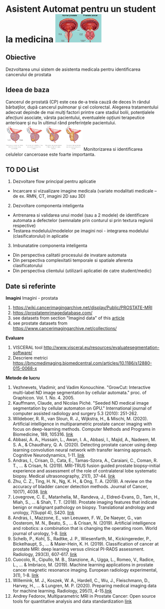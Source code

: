 
# Asistent Automat pentru un student la medicina  <img width="150" src="prostateCancer.png" alt="prostate"/>

## Obiective
Dezvoltarea unui sistem de asistenta medicala pentru identificarea cancerului de prostata


## Ideea de baza
Cancerul de prostată (CP) este cea de-a treia cauză de deces în rândul bărbaţilor, după cancerul pulmonar şi cel colorectal.
Alegerea tratamentului adecvat depinde de mai mulţi factori printre care stadiul bolii, potențialele afecțiuni asociate, vârsta pacientului, eventualele opțiuni terapeutice anterioare şi nu în ultimul rând preferinţele pacientului.  
<img width="250" src="Prostate_Cancer_Stages.png" alt="stages"/>
Monitorizarea si identificarea celulelor canceroase este foarte importanta.


## TO DO List
1. Dezvoltare flow principal pentru aplicatie 
- Incarcare si vizualizare imagine medicala (variate modalitati medicale – de ex. RMN, CT, imagini 2D sau 3D)
2. Dezvoltare componenta inteligenta
- Antrenarea si validarea unui model (sau a 2 modele) de identificare automata a defectelor (semnalate prin conturul si prin textura regiunii respective)
- Testarea modelului/modelelor pe imagini noi - integrarea modelului (clasificatorului) in aplicatie
3. Imbunatatire componenta inteligenta
- Din perspectiva calitatii procesului de invatare automata
- Din perspectiva complexitatii temporale si spatiale aferenta clasificatorului
- Din perspectiva clientului (utilizarii aplicatiei de catre student/medic)

## Date si referinte
**Imagini**
Imagini - prostata
1. https://wiki.cancerimagingarchive.net/display/Public/PROSTATE-MRI
2. https://prostatemrimagedatabase.com/
3. see datasets from section "Imagind data" of this [article](http://tau.amegroups.com/article/view/24493/23261)
4. see prostate datasets from https://www.cancerimagingarchive.net/collections/


**Evaluare**
1. VISCERAL tool http://www.visceral.eu/resources/evaluatesegmentation-software/
2. Descriere metrici https://bmcmedimaging.biomedcentral.com/articles/10.1186/s12880-015-0068-x

**Metode de lucru**
1. Vezhnevets, Vladimir, and Vadim Konouchine. "GrowCut: Interactive multi-label ND image segmentation by cellular automata." proc. of Graphicon. Vol. 1. No. 4. 2005.
2. Kauffmann, Claude, and Nicolas Piché. "Seeded ND medical image segmentation by cellular automaton on GPU." International journal of computer assisted radiology and surgery 5.3 (2010): 251-262.
3. Wildeboer, R. R., van Sloun, R. J., Wijkstra, H., & Mischi, M. (2020). Artificial intelligence in multiparametric prostate cancer imaging with focus on deep-learning methods. Computer Methods and Programs in Biomedicine, 189, 105316. [link](https://reader.elsevier.com/reader/sd/pii/S0169260719310442?token=2D40484780B1B45D0D904AD76502DA6841EE3E1DFFA53FB9CC4B1F25666391AEA7732747F8D5DDDCC825094F2D8EB888)
4. Abbasi, A. A., Hussain, L., Awan, I. A., Abbasi, I., Majid, A., Nadeem, M. S. A., & Chaudhary, Q. A. (2020). Detecting prostate cancer using deep learning convolution neural network with transfer learning approach. Cognitive Neurodynamics, 1-11. [link](https://link.springer.com/article/10.1007/s11571-020-09587-5#Sec2)
5. Andras, I., Crisan, D., Cata, E., Tamas-Szora, A., Caraiani, C., Coman, R. T., ... & Crisan, N. (2019). MRI-TRUS fusion guided prostate biopsy–initial experience and assessment of the role of contralateral lobe systematic biopsy. Medical ultrasonography, 21(1), 37-44. [link](https://medultrason.ro/medultrason/index.php/medultrason/article/view/1705/1290)
6. Zhu, C. Z., Ting, H. N., Ng, K. H., & Ong, T. A. (2019). A review on the accuracy of bladder cancer detection methods. Journal of Cancer, 10(17), 4038. [link](https://www.ncbi.nlm.nih.gov/pmc/articles/PMC6692607/pdf/jcav10p4038.pdf)
7. Lovegrove, C. E., Matanhelia, M., Randeva, J., Eldred-Evans, D., Tam, H., Miah, S., ... & Shah, T. T. (2018). Prostate imaging features that indicate benign or malignant pathology on biopsy. Translational andrology and urology, 7(Suppl 4), S420. [link](https://www.ncbi.nlm.nih.gov/pmc/articles/PMC6178322/pdf/tau-07-S4-S420.pdf)
8. Andras, I., Mazzone, E., van Leeuwen, F. W., De Naeyer, G., van Oosterom, M. N., Beato, S., ... & Crisan, N. (2019). Artificial intelligence and robotics: a combination that is changing the operating room. World journal of urology, 1-8. [link](https://idp.springer.com/authorize/casa?redirect_uri=https://link.springer.com/content/pdf/10.1007/s00345-019-03037-6.pdf&casa_token=-c9oeyzp5f0AAAAA:tnkHHXthKDC3fbS3Uhuh9gSMpLbkJmo_r7JX8hIfSpzpY0kanL7JdB7shbaQqs3cMtQDNSGc0yYAbFBVyA)
9. Schelb, P., Kohl, S., Radtke, J. P., Wiesenfarth, M., Kickingereder, P., Bickelhaupt, S., ... & Maier-Hein, K. H. (2019). Classification of cancer at prostate MRI: deep learning versus clinical PI-RADS assessment. Radiology, 293(3), 607-617. [link](https://pubs.rsna.org/doi/10.1148/radiol.2019190938)
10. Cuocolo, R., Cipullo, M. B., Stanzione, A., Ugga, L., Romeo, V., Radice, L., ... & Imbriaco, M. (2019). Machine learning applications in prostate cancer magnetic resonance imaging. European radiology experimental, 3(1), 1-8. [link](https://www.ncbi.nlm.nih.gov/pmc/articles/PMC6686027/pdf/41747_2019_Article_109.pdf)
11. Willemink, M. J., Koszek, W. A., Hardell, C., Wu, J., Fleischmann, D., Harvey, H., ... & Lungren, M. P. (2020). Preparing medical imaging data for machine learning. Radiology, 295(1), 4-15.[link](https://www.ncbi.nlm.nih.gov/pmc/articles/PMC7104701/)
12. Andrey Fedorov, Multiparametric MRI in Prostate Cancer: Open source tools for quantitative analysis and data standardization [link](http://amos3.aapm.org/abstracts/pdf/137-41561-452581-142232-851680087.pdf)

